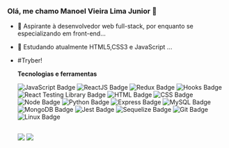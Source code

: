 ### Olá, me chamo Manoel Vieira Lima Junior 👋

- 🔭 Aspirante à desenvolvedor web full-stack, por enquanto se especializando em front-end...
- 🌱 Estudando atualmente HTML5,CSS3 e JavaScript  ...
- #Tryber! 

  **Tecnologias e ferramentas**

  ![JavaScript Badge](https://img.shields.io/badge/-JavaScript-yellow?style=flat-square&logo=JavaScript&logoColor=white)
  ![ReactJS Badge](https://img.shields.io/badge/-React-61DAFB?style=flat-square&logo=React&logoColor=black)
  ![Redux Badge](https://img.shields.io/badge/-Redux-764ABC?style=flat-square&logo=Redux&logoColor=white)
  ![Hooks Badge](https://img.shields.io/badge/-Hooks-61DAFB?style=flat-square&logo=React&logoColor=black)
  ![React Testing Library Badge](https://img.shields.io/badge/-RTL-61DAFB?style=flat-square&logo=react&logoColor=black)
  ![HTML Badge](https://img.shields.io/badge/-HTML-E34F26?style=flat-square&logo=html5&logoColor=white)
  ![CSS Badge](https://img.shields.io/badge/-CSS-1572B6?style=flat-square&logo=css3&logoColor=white)
  ![Node Badge](https://img.shields.io/badge/-Node.js-339933?style=flat-square&logo=node.js&logoColor=white)
  ![Python Badge](https://img.shields.io/badge/-Python-306998?style=flat-square&logo=python&logoColor=white)
  ![Express Badge](https://img.shields.io/badge/-Express.js-grey?style=flat-square&logo=expressjs&logoColor=white)
  ![MySQL Badge](https://img.shields.io/badge/-MySQL-4479A1?style=flat-square&logo=MySQL&logoColor=white)
  ![MongoDB Badge](https://img.shields.io/badge/-MongoDB-47A248?style=flat-square&logo=mongodb&logoColor=white)
  ![Jest Badge](https://img.shields.io/badge/-Jest-C21325?style=flat-square&logo=jest&logoColor=white)
  ![Sequelize Badge](https://img.shields.io/badge/-Sequelize-357bbe?style=flat-square&logo=sequelize&logoColor=white)
  ![Git Badge](https://img.shields.io/badge/-Git-F05032?style=flat-square&logo=git&logoColor=white)
  ![Linux Badge](https://img.shields.io/badge/-Linux-FCC624?style=flat-square&logo=Linux&logoColor=black)
  
  ##
  
  <div>
  <a href="https://www.instagram.com/manoel.limajr" target="_blank"><img src="https://img.shields.io/badge/-Instagram-%23E4405F?style=for-the-badge&logo=instagram&logoColor=white" target="_blank"></a>
  <a href="https://www.linkedin.com/in/manoel-lima-589838127/" target="_blank"><img src="https://img.shields.io/badge/-LinkedIn-%230077B5?style=for-the-badge&logo=linkedin&logoColor=white" target="_blank"></a> 
  </div>
